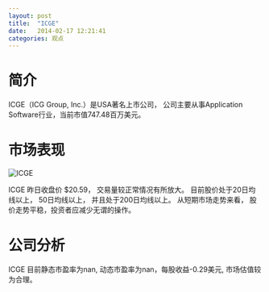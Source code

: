```yaml
---
layout: post
title:  "ICGE"
date:   2014-02-17 12:21:41
categories: 观点
---
```


# 简介
ICGE（ICG Group, Inc.）是USA著名上市公司，
公司主要从事Application Software行业，当前市值747.48百万美元。

# 市场表现

![ICGE](http://finviz.com/chart.ashx?t=ICGE&ty=c&ta=1&p=d&s=l)

ICGE 昨日收盘价 $20.59，
交易量较正常情况有所放大。
目前股价处于20日均线以上，
50日均线以上，
并且处于200日均线以上。
从短期市场走势来看，
股价走势平稳，投资者应减少无谓的操作。

# 公司分析
ICGE 目前静态市盈率为nan, 动态市盈率为nan，每股收益-0.29美元,
市场估值较为合理。
